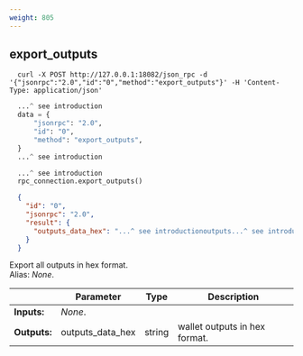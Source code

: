 ```yaml
---
weight: 805
---
```


## **export_outputs**

```shell
  curl -X POST http://127.0.0.1:18082/json_rpc -d '{"jsonrpc":"2.0","id":"0","method":"export_outputs"}' -H 'Content-Type: application/json'
```
```python
  ...^ see introduction
  data = {
      "jsonrpc": "2.0",
      "id": "0",
      "method": "export_outputs",
  }
  ...^ see introduction
```
```py
  ...^ see introduction
  rpc_connection.export_outputs()
```
```json
  {
    "id": "0",
    "jsonrpc": "2.0",
    "result": {
      "outputs_data_hex": "...^ see introductionoutputs...^ see introduction"
    }
  }
```
Export all outputs in hex format.  
Alias: *None*.  

|             | Parameter        | Type   | Description
| ---         | ---              | ---    | ---
|**Inputs:**  | *None*.          |        |
|**Outputs:** | outputs_data_hex | string | wallet outputs in hex format.